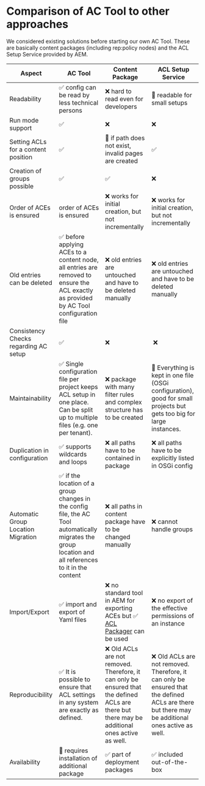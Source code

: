 # Comparison of AC Tool to other approaches

We considered existing solutions before starting our own AC Tool. These are basically content packages (including rep:policy nodes) and the ACL Setup Service provided by AEM.

Aspect | AC Tool | Content Package | ACL Setup Service
------ | ------- | --------------- | -----------------
Readability | :white_check_mark: config can be read by less technical persons | :x: hard to read even for developers | :large_orange_diamond: readable for small setups
Run mode support | :white_check_mark: | :x: | :x:
Setting ACLs for a content position | :white_check_mark: | :large_orange_diamond: if path does not exist, invalid pages are created | :white_check_mark:
Creation of groups possible | :white_check_mark: | :white_check_mark: | :x: 
Order of ACEs is ensured | order of ACEs is ensured | :x: works for initial creation, but not incrementally | :x: works for initial creation, but not incrementally
Old entries can be deleted | :white_check_mark: before applying ACEs to a content node, all entries are removed to ensure the ACL exactly as provided by AC Tool configuration file | :x: old entries are untouched and have to be deleted manually | :x: old entries are untouched and have to be deleted manually
Consistency Checks regarding AC setup | :white_check_mark: | :x: | :x:
Maintainability | :white_check_mark: Single configuration file per project keeps ACL setup in one place. Can be split up to multiple files (e.g. one per tenant). | :x: package with many filter rules and complex structure has to be created | :large_orange_diamond: Everything is kept in one file (OSGi configuration), good for small projects but gets too big for large instances.
Duplication in configuration | :white_check_mark: supports wildcards and loops | :x: all paths have to be contained in package | :x: all paths have to be explicitly listed in OSGi config
Automatic Group Location Migration | :white_check_mark: if the location of a group changes in the config file, the AC Tool automatically migrates the group location and all references to it in the content | :x: all paths in content package have to be changed manually | :x: cannot handle groups
Import/Export | :white_check_mark: import and export of Yaml files | :x: no standard tool in AEM for exporting ACEs but :white_check_mark: [ACL Packager](http://adobe-consulting-services.github.io/acs-aem-commons/features/acl-packager.html) can be used | :x: no export of the effective permissions of an instance
Reproducibility | :white_check_mark: It is possible to ensure that ACL settings in any system are exactly as defined. | :x: Old ACLs are not removed. Therefore, it can only be ensured that the defined ACLs are there but there may be additional ones active as well. | :x: Old ACLs are not removed. Therefore, it can only be ensured that the defined ACLs are there but there may be additional ones active as well.
Availability | :large_orange_diamond: requires installation of additional package | :white_check_mark: part of deployment packages | :white_check_mark: included out-of-the-box